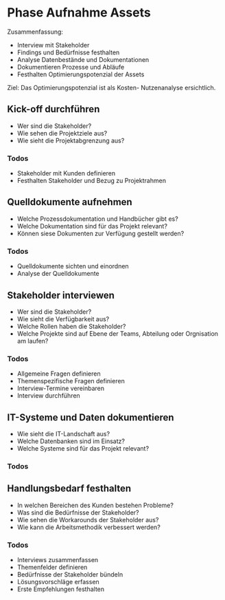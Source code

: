# Phase Aufnahme Assets

Zusammenfassung:

* Interview mit Stakeholder
* Findings und Bedürfnisse festhalten
* Analyse Datenbestände und Dokumentationen
* Dokumentieren Prozesse und Abläufe
* Festhalten Optimierungspotenzial der Assets

Ziel: Das Optimierungspotenzial ist als Kosten- Nutzenanalyse ersichtlich.

## Kick-off durchführen

* Wer sind die Stakeholder?
* Wie sehen die Projektziele aus?
* Wie sieht die Projektabgrenzung aus?

### Todos

-   Stakeholder mit Kunden definieren
-   Festhalten Stakeholder und Bezug zu Projektrahmen

## Quelldokumente aufnehmen

* Welche Prozessdokumentation und Handbücher gibt es?
* Welche Dokumentation sind für das Projekt relevant?
* Können siese Dokumenten zur Verfügung gestellt werden?

### Todos

- Quelldokumente sichten und einordnen
- Analyse der Quelldokumente

## Stakeholder interviewen

* Wer sind die Stakeholder?
* Wie sieht die Verfügbarkeit aus?
* Welche Rollen haben die Stakeholder?
* Welche Projekte sind auf Ebene der Teams, Abteilung oder Orgnisation am laufen?

### Todos

-   Allgemeine Fragen definieren
-   Themenspezifische Fragen definieren
-   Interview-Termine vereinbaren
-   Interview durchführen

## IT-Systeme und Daten dokumentieren

* Wie sieht die IT-Landschaft aus?
* Welche Datenbanken sind im Einsatz?
* Welche Systeme sind für das Projekt relevant?

### Todos

## Handlungsbedarf festhalten

* In welchen Bereichen des Kunden bestehen Probleme?
* Was sind die Bedürfnisse der Stakeholder?
* Wie sehen die Workarounds der Stakeholder aus?
* Wie kann die Arbeitsmethodik verbessert werden?

### Todos

-  Interviews zusammenfassen
-  Themenfelder definieren
-  Bedürfnisse der Stakeholder bündeln
-  Lösungsvorschläge erfassen
-  Erste Empfehlungen festhalten